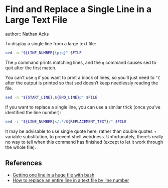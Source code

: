 # Find and Replace a Single Line in a Large Text File

author:: Nathan Acks

To display a single line from a large text file:

```bash
sed -n "${LINE_NUMBER}{p;q}" $FILE
```

The `p` command prints matching lines, and the `q` command causes sed to quit after the first match.

You can’t use `q` if you want to print a block of lines, so you’ll just need to `^C` after the output is printed so that sed doesn’t keep needlessly reading the file.

```bash
sed -n "${START_LINE},${END_LINE}p" $FILE
```

If you want to replace a single line, you can use a similar trick (once you’ve identified the line number):

```bash
sed -i "${LINE_NUMBER}s/.*/${REPLACEMENT_TEXT}/" $FILE
```

It may be advisable to use single quote here, rather than double quotes + variable substitution, to prevent shell weirdness. Unfortunately, there’s really no way to tell when this command has finished (except to let it work through the whole file).

## References

* [Getting one line in a huge file with bash](http://stackoverflow.com/a/2796347)
* [How to replace an entire line in a text file by line number](http://stackoverflow.com/a/11145362)
